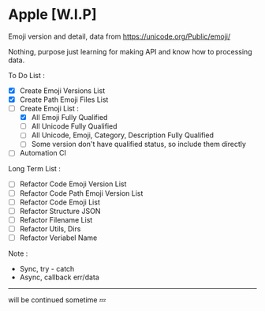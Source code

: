 # Apple [W.I.P]

Emoji version and detail, data from <https://unicode.org/Public/emoji/>

Nothing, purpose just learning for making API and know how to processing data.

To Do List :

- [x] Create Emoji Versions List
- [x] Create Path Emoji Files List
- [ ] Create Emoji List :
    - [x] All Emoji Fully Qualified
    - [ ] All Unicode Fully Qualified
    - [ ] All Unicode, Emoji, Category, Description Fully Qualified
    - [ ] Some version don't have qualified status, so include them directly
- [ ] Automation CI

Long Term List :

- [ ] Refactor Code Emoji Version List
- [ ] Refactor Code Path Emoji Version List
- [ ] Refactor Code Emoji List
- [ ] Refactor Structure JSON
- [ ] Refactor Filename List
- [ ] Refactor Utils, Dirs
- [ ] Refactor Veriabel Name

Note :
- Sync, try - catch
- Async, callback err/data

---

will be continued sometime 💤
